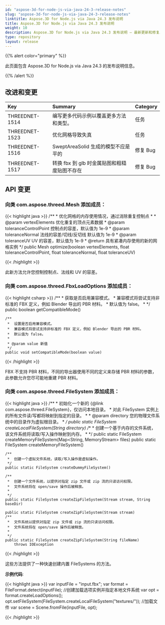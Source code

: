 ```yaml
---
id: "aspose-3d-for-node-js-via-java-24-3-release-notes"
slug: "aspose-3d-for-node-js-via-java-24-3-release-notes"
linktitle: Aspose.3D for Node.js via Java 24.3 发布说明
title: Aspose.3D for Node.js via Java 24.3 发布说明
weight: 10
description: Aspose.3D for Node.js via Java 24.3 发布说明 – 最新更新和修复。
type: repository
layout: release
---
```


{{% alert color="primary" %}}

此页面包含 Aspose.3D for Node.js via Java 24.3 的发布说明信息。

{{% /alert %}}
## **改进和变更**

|**Key**|**Summary**|**Category**|
| :- | :- | :- |
| THREEDNET-1514 | 编写更多代码示例以覆盖更多方法和类型。 | 任务 |
| THREEDNET-1523 | 优化网格导致失真 | 任务 |
| THREEDNET-1516 | SweptAreaSolid 生成的模型不应是平的 | 修复 Bug |
| THREEDNET-1517 | 转换 fbx 到 glb 时金属贴图和粗糙度贴图不存在 | 修复 Bug |


## API 变更 ##

### 向类 **com.aspose.threed.Mesh** 添加成员：

{{< highlight java >}}
    /**
     *  优化网格的内存使用情况，通过消除重复控制点
     *
     * @param vertexElements 优化重复的顶点元素数据
     * @param toleranceControlPoint 控制点的容差，默认值为 1e-9
     * @param toleranceNormal 法线的容差/切线/反切线 默认值为 1e-9
     * @param toleranceUV UV 的容差，默认值为 1e-9
     * @return 具有紧凑内存使用的新的网格实例
     */
    public Mesh optimize(boolean vertexElements, float toleranceControlPoint, float toleranceNormal, float toleranceUV)

{{< /highlight >}}

此新方法允许您控制控制点、法线和 UV 的容差。

### 向类 **com.aspose.threed.FbxLoadOptions** 添加成员：

{{< highlight csharp >}}
    /**
     *  获取是否启用兼容模式。
     *  兼容模式将尝试支持非标准的 FBX 定义，例如 Blender 导出的 PBR 材料。
     *  默认值为 false。
     *
     */
    public boolean getCompatibleMode()
    
    /**
     *  设置是否启用兼容模式。
     *  兼容模式将尝试支持非标准的 FBX 定义，例如 Blender 导出的 PBR 材料。
     *  默认值为 false。
     *
     * @param value 新值
     */
    public void setCompatibleMode(boolean value)

{{< /highlight >}}

FBX 不支持 PBR 材料，不同的导出器使用不同的定义来存储 PBR 材料的参数，此参数允许您尽可能地重建 PBR 材料。

### 向类 **com.aspose.threed.FileSystem** 添加成员：

{{< highlight java >}}
    /**
     *  初始化一个新的 {@link com.aspose.threed.FileSystem}，仅访问本地目录。
     *  对此 FileSystem 实例上的所有文件读/写都将映射到指定的目录。
     *
     * @param directory 您的物理文件系统中的目录作为虚拟根目录。
     *
     */
    public static FileSystem createLocalFileSystem(String directory)
    /**
     *  创建一个基于内存的文件系统，该文件系统将读取/写入操作映射到内存。
     *
     */
    public static FileSystem createMemoryFileSystem(Map<String, MemoryStream> files)
    public static FileSystem createMemoryFileSystem()

    /**
     *  创建一个虚拟文件系统，读取/写入操作是虚拟操作。
     */
    public static FileSystem createDummyFileSystem()

    /**
     *  创建一个文件系统，以提供对指定 zip 文件或 zip 流的只读访问权限。
     *  文件系统将在 open/save 操作后被释放。
     *
     */
    public static FileSystem createZipFileSystem(Stream stream, String baseDir)

    public static FileSystem createZipFileSystem(Stream stream)
    /**
     *  文件系统以提供对指定 zip 文件或 zip 流的只读访问权限。
     *  文件系统将在 open/save 操作后被释放。
     *
     */
    public static FileSystem createZipFileSystem(String fileName)
        throws IOException

{{< /highlight >}}

这些方法提供了一种快速创建内置 FileSystems 的方法。

**示例代码**:

{{< highlight java >}}
     var inputFile = "input.fbx";
     var format = FileFormat.detect(inputFile);
     //创建加载选项实例并指定本地文件系统
     var opt = format.createLoadOptions();
     opt.setFileSystem(FileSystem.createLocalFileSystem("textures/"));
     //加载文件
     var scene = Scene.fromFile(inputFile, opt);

{{< /highlight >}}